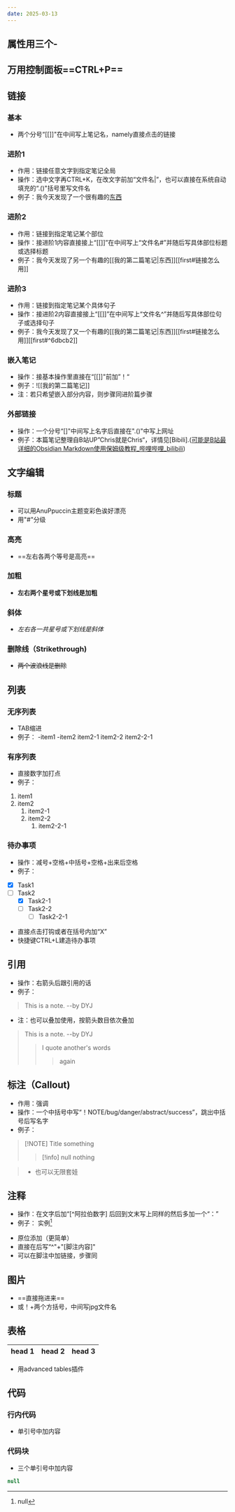 ```yaml
---
date: 2025-03-13
---
```

## 属性用三个-
## 万用控制面板==CTRL+P==
## 链接
### 基本
- 两个分号“[[]]"在中间写上笔记名，namely直接点击的链接

### 进阶1
-  作用：链接任意文字到指定笔记全局
- 操作：选中文字再CTRL+K，在改文字前加“文件名|”，也可以直接在系统自动填充的“.()"括号里写文件名
- 例子：我今天发现了一个很有趣的[东西](我的第二篇笔记.md)

### 进阶2
- 作用：链接到指定笔记某个部位
- 操作：接进阶1内容直接接上“[[]]”在中间写上“文件名#”并随后写具体部位标题或选择标题
- 例子：我今天发现了另一个有趣的[[我的第二篇笔记|东西]][[first#链接怎么用]]

### 进阶3
- 作用：链接到指定笔记某个具体句子
- 操作：接进阶2内容直接接上“[[]]”在中间写上“文件名^”并随后写具体部位句子或选择句子
- 例子：我今天发现了又一个有趣的[[我的第二篇笔记|东西]][[first#链接怎么用]][[first#^6dbcb2]]

### 嵌入笔记
- 操作：接基本操作里直接在“[[]]"前加”！“
- 例子：![[我的第二篇笔记]]
- 注：若只希望嵌入部分内容，则步骤同进阶篇步骤

### 外部链接
- 操作：一个分号“[]"中间写上名字后直接在".()"中写上网址
- 例子：本篇笔记整理自B站UP”Chris就是Chris“，详情见[Bibili].([可能是B站最详细的Obsidian Markdown使用保姆级教程_哔哩哔哩_bilibili](https://www.bilibili.com/video/BV1Hj411E7ra/?spm_id_from=333.1391.0.0&vd_source=a953648845485284b1f8fae78b7e4716))

## 文字编辑
### 标题
- 可以用AnuPpuccin主题变彩色诶好漂亮
- 用"#"分级

### 高亮
- ==左右各两个等号是高亮==

### 加粗
- **左右两个星号或下划线是加粗**

### 斜体
- *左右各一共星号或下划线是斜体*

### 删除线（Strikethrough)
- ~~两个波浪线是删除~~


## 列表

### 无序列表
- TAB缩进
- 例子：
-item1
-item2
	item2-1
	 item2-2
		 item2-2-1

### 有序列表
- 直接数字加打点
- 例子：
1. item1
2. item2
	1. item2-1
	2. item2-2
		1. item2-2-1

### 待办事项
- 操作：减号+空格+中括号+空格+出来后空格
- 例子：
- [x] Task1
- [ ] Task2 
	- [x] Task2-1
	- [ ] Task2-2
		- [ ] Task2-2-1

- 直接点击打钩或者在括号内加“X”
- 快捷键CTRL+L建造待办事项


## 引用

- 操作：右箭头后跟引用的话
- 例子：
>This is a note.
>--by DYJ
- 注：也可以叠加使用，按箭头数目依次叠加

>This is a note.
>--by DYJ
>>I quote another's words
>>>again

## 标注（Callout)

- 作用：强调
- 操作：一个中括号中写“！NOTE/bug/danger/abstract/success”，跳出中括号后写名字
- 例子：

> [!NOTE] Title
> something
> >[!info] null
> >nothing

>- 也可以无限套娃

## 注释

- 操作：在文字后加“[^阿拉伯数字] 后回到文末写上同样的然后多加一个“：”
- 例子：
实例[^1]
[^1]:null

- 原位添加（更简单）
- 直接在后写“^"+"[脚注内容]"
- 可以在脚注中加链接，步骤同

## 图片

- ==直接拖进来==
- 或！+两个方括号，中间写jpg文件名

## 表格

| head 1 | head 2 | head 3 |
| ------ | ------ | ------ |
- 用advanced tables插件

## 代码

### 行内代码
- 单引号中加内容
### 代码块
- 三个单引号中加内容

```Java
null

```


















